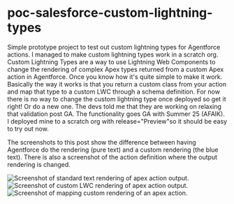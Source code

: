 # poc-salesforce-custom-lightning-types

Simple prototype project to test out custom lightning types for Agentforce actions. I managed to make custom lightning types work in a scratch org. Custom Lightning Types are a way to use Lightning Web Components to change the rendering of complex Apex types returned from a custom Apex action in Agentforce. Once you know how it's quite simple to make it work. Basically the way it works is that you return a custom class from your action and map that type to a custom LWC through a schema definition. For now there is no way to change the custom lightning type once deployed so get it right! Or do a new one. The devs told me that they are working on relaxing that validation post GA. The functionality goes GA with Summer 25 (AFAIK). I deployed mine to a scratch org with release="Preview"so it should be easy to try out now.

The screenshots to this post show the difference between having Agentforce do the rendering (pure text) and a custom rendering (the blue text). There is also a screenshot of the action definition where the output rendering is changed.

![Screenshot of standard text rendering of apex action output.](/assets/images/screenshot_textrendering.jpg)
![Screenshot of custom LWC rendering of apex action output.](/assets/images/screenshot_customrendering.jpg)
![Screenshot of mapping custom rendering of an apex action.](/assets/images/screenshot_mapping.jpg)
